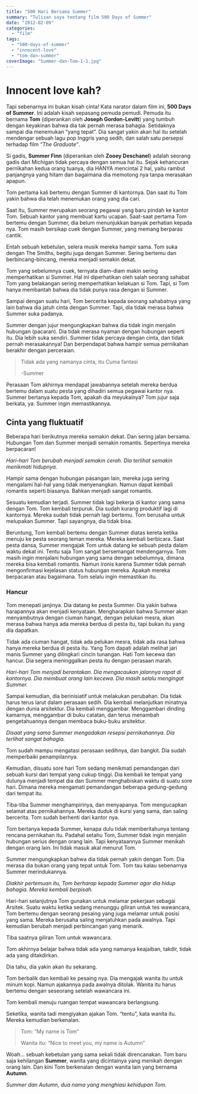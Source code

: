```yaml
---
title: "500 Hari Bersama Summer"
summary: "Tulisan saya tentang film 500 Days of Summer"
date: "2012-02-09"
categories: 
  - "film"
tags: 
  - "500-days-of-summer"
  - "innocent-love"
  - "tom-dan-summer"
coverImage: "Summer-dan-Tom-1-1.jpg"
---
```


# Innocent love kah?

Tapi sebenarnya ini bukan kisah cinta! Kata narator dalam film ini, **500 Days of Summer**. Ini adalah kisah sepasang pemuda pemudi. Pemuda itu bernama **Tom** (diperankan oleh **Joseph Gordon-Levitt**) yang tumbuh dengan keyakinan bahwa dia tak pernah merasa bahagia. Setidaknya sampai dia menemukan “yang tepat”. Dia sangat yakin akan hal itu setelah mendengar sebuah lagu pop Inggris yang sedih, dan salah satu persepsi terhadap film _“The Graduate”_.

Si gadis, **Summer Finn** (diperankan oleh **Zooey Deschanel**) adalah seorang gadis dari Michigan tidak percaya dengan semua hal itu. Sejak kehancuran pernikahan kedua orang tuanya, dia HANYA mencintai 2 hal, yaitu rambut panjangnya yang hitam dan bagaimana dia memotong nya tanpa merasakan apapun.

Tom pertama kali bertemu dengan Summer di kantornya. Dan saat itu Tom yakin bahwa dia telah menemukan orang yang dia cari.

Saat itu, Summer merupakan seorang pegawai yang baru pindah ke kantor Tom. Sebuah kantor yang membuat kartu ucapan. Saat-saat pertama Tom bertemu dengan Summer, dia belum menunjukkan banyak perhatian kepada nya. Tom masih bersikap cuek dengan Summer, yang memang berparas cantik.

Entah sebuah kebetulan, selera musik mereka hampir sama. Tom suka dengan The Smiths, begitu juga dengan Summer. Sering bertemu dan berbincang-bincang, mereka menjadi semakin dekat.

Tom yang sebelumnya cuek, ternyata diam-diam makin sering memperhatikan si Summer. Hal ini diperhatikan oleh salah seorang sahabat Tom yang belakangan sering memperhatikan kelakuan si Tom. Tapi, si Tom hanya membantah bahwa dia tidak punya rasa dengan si Summer.

Sampai dengan suatu hari, Tom bercerita kepada seorang sahabatnya yang lain bahwa dia jatuh cinta dengan Summer. Tapi, dia tidak merasa bahwa Summer suka padanya.

Summer dengan jujur mengungkapkan bahwa dia tidak ingin menjalin hubungan (pacaran). Dia tidak merasa nyaman dengan hubungan seperti itu. Dia lebih suka sendiri. Summer tidak percaya dengan cinta, dan tidak pernah merasakannya! Dan berpendapat bahwa hampir semua pernikahan  berakhir dengan perceraian.

> Tidak ada yang namanya cinta, itu Cuma fantasi
> 
> \-Summer

Perasaan Tom akhirnya mendapat jawabannya setelah mereka berdua bertemu dalam suatu pesta yang dihadiri semua pegawai kantor nya. Summer bertanya kepada Tom, apakah dia meyukainya? Tom jujur saja berkata, ya. Summer ingin memastikannya.

## Cinta yang fluktuatif

Beberapa hari berikutnya mereka semakin dekat. Dan sering jalan bersama. Hubungan Tom dan Summer menjadi semakin romantis. Sepertinya mereka berpacaran!

_Hari-hari Tom berubah menjadi semakin cerah. Dia terlihat semakin menikmati hidupnya._

Hampir sama dengan hubungan pasangan lain, mereka juga sering mengalami hal-hal yang tidak menyenangkan. Namun dapat kembali romantis seperti biasanya. Bahkan menjadi sangat romantis.

Sesuatu kemudian terjadi. Summer tidak lagi bekerja di kantor yang sama dengan Tom. Tom kembali terpuruk. Dia sudah kurang produktif lagi di kantornya. Mereka sudah tidak pernah lagi bertemu. Tom berusaha untuk melupakan Summer. Tapi sayangnya, dia tidak bisa.

Beruntung, Tom kembali bertemu dengan Summer diatas kereta ketika menuju ke pesta seorang teman mereka. Mereka kembali berbicara. Saat pesta dansa, Summer mengajak Tom untuk datang ke sebuah pesta dalam waktu dekat ini. Tentu saja Tom sangat bersemangat mendengarnya. Tom masih ingin menjalani hubungan yang sama dengan sebelumnya, dimana mereka bisa kembali romantis. Namun ironis karena Summer tidak pernah mengonfirmasi kejelasan status hubungan mereka. Apakah mereka berpacaran atau bagaimana. Tom selalu ingin memastikan itu.

### Hancur

Tom menepati janjinya. Dia datang ke pesta Summer. Dia yakin bahwa harapannya akan menjadi kenyataan. Mengharapkan bahwa Summer akan menyambutnya dengan ciuman hangat, dengan pelukan mesra, akan merasa bahwa hanya ada mereka berdua di pesta itu, tapi bukan itu yang dia dapatkan.


Tidak ada ciuman hangat, tidak ada pelukan mesra, tidak ada rasa bahwa hanya mereka berdua di pesta itu. Yang Tom dapati adalah melihat jari manis Summer yang dilingkari cincin tunangan. Hati Tom kecewa dan hancur. Dia segera meninggalkan pesta itu dengan perasaan marah.

_Hari-hari Tom menjadi berantakan. Dia mengacaukan jalannya rapat di kantornya. Dia membuat orang lain kecewa. Dia masih selalu mengingat Summer._

Sampai kemudian, dia berinisiatif untuk melakukan perubahan. Dia tidak harus terus larut dalam perasaan sedih. Dia kembali melanjutkan minatnya dengan dunia arsitektur. Dia kembali menggambar. Menggambari dinding kamarnya, menggambar di buku catatan, dan terus menambah pengetahuannya dengan membaca buku-buku arsitektur.

_Disaat yang sama Summer mengadakan resepsi pernikahannya. Dia terlihat sangat bahagia._

Tom sudah mampu mengatasi perasaan sedihnya, dan bangkit. Dia sudah memperbaiki penampilannya.

Kemudian, disuatu sore hari Tom sedang menikmati pemandangan dari sebuah kursi dari tempat yang cukup tinggi. Dia kembali ke tempat yang dulunya menjadi tempat dia dan Summer menghabiskan waktu di suatu sore hari. Dimana mereka mengamati pemandangan beberapa gedung-gedung dari tempat itu.

Tiba-tiba Summer menghampirinya, dan menyapanya. Tom mengucapkan selamat atas pernikahannya. Mereka duduk di kursi yang sama, dan saling bercerita. Tom sudah berhenti dari kantor nya.

Tom bertanya kepada Summer, kenapa dulu tidak memberitahunya tentang rencana pernikahan itu. Padahal setahu Tom, Summer tidak ingin menjalin hubungan serius dengan orang lain. Tapi kenyataannya Summer menikah dengan orang lain. Ini tidak masuk akal menurut Tom.

Summer mengungkapkan bahwa dia tidak pernah yakin dengan Tom. Dia merasa dia bukan orang yang tepat untuk Tom. Tom tau kalau sebenarnya Summer merindukannya.

_Diakhir pertemuan itu, Tom berharap kepada Summer agar dia hidup bahagia. Mereka kembali berpisah._

Hari-hari selanjutnya Tom gunakan untuk melamar pekerjaan sebagai Arsitek. Suatu waktu ketika sedang menunggu giliran untuk tes wawancara, Tom bertemu dengan seorang pesaing yang juga melamar untuk posisi yang sama. Mereka berusaha saling menjatuhkan pada awalnya. Tapi kemudian berubah menjadi perbincangan yang menarik.

Tiba saatnya giliran Tom untuk wawancara.

Tom akhirnya belajar bahwa tidak ada yang namanya keajaiban, takdir, tidak ada yang ditakdirkan.

Dia tahu, dia yakin akan itu sekarang.

Tom berbalik dan kembali ke pesaing nya. Dia mengajak wanita itu untuk minum kopi. Namun ajakannya pada awalnya ditolak. Wanita itu harus bertemu dengan seseorang setelah wawancara ini.

Tom kembali menuju ruangan tempat wawancara berlangsung.

Seketika, wanita tadi mengiyakan ajakan Tom. “tentu”, kata wanita itu. Mereka kemudian berkenalan.

> Tom: “My name is Tom”
> 
> Wanita itu: “Nice to meet you, my name is Autumn”

Woah… sebuah kebetulan yang sama sekali tidak direncanakan. Tom baru saja kehilangan **Summer**, wanita yang dicintainya yang menikah dengan orang lain. Dan kini Tom berkenalan dengan wanita lain yang bernama **Autumn**.

_Summer dan Autumn, dua nama yang menghiasi kehidupan Tom._
